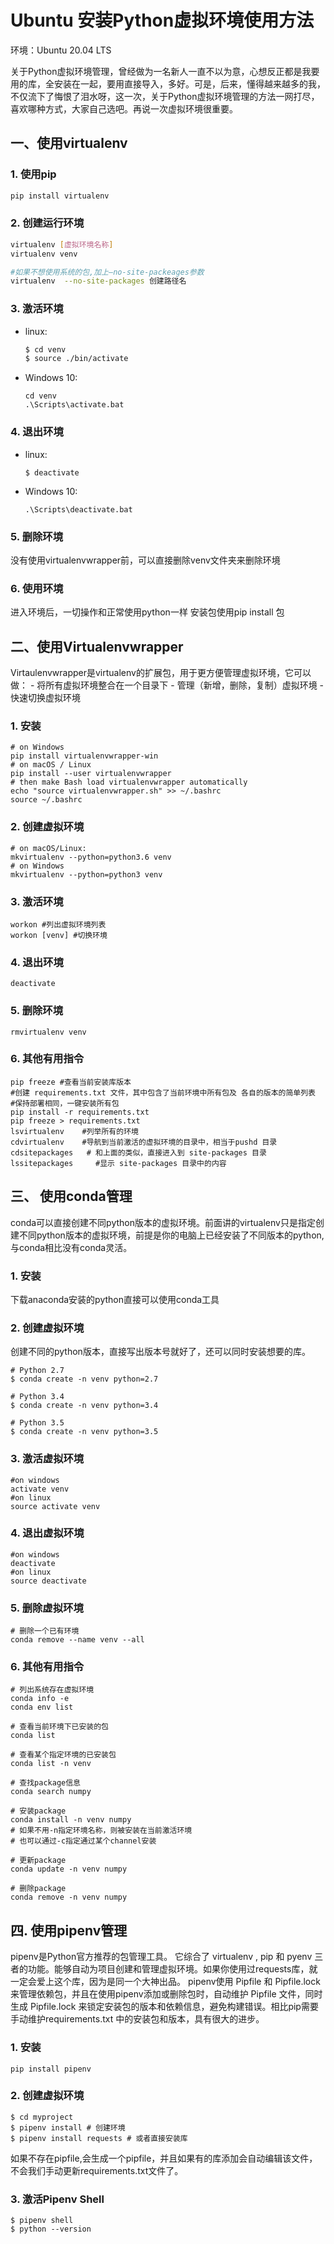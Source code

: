 # Ubuntu 安装Python虚拟环境使用方法

环境：Ubuntu 20.04 LTS

关于Python虚拟环境管理，曾经做为一名新人一直不以为意，心想反正都是我要用的库，全安装在一起，要用直接导入，多好。可是，后来，懂得越来越多的我，不仅流下了悔恨了泪水呀，这一次，关于Python虚拟环境管理的方法一网打尽，喜欢哪种方式，大家自己选吧。再说一次虚拟环境很重要。

## 一、使用virtualenv

### 1. 使用pip

```bash
pip install virtualenv
```

### 2. 创建运行环境

```bash
virtualenv [虚拟环境名称] 
virtualenv venv

#如果不想使用系统的包,加上–no-site-packeages参数
virtualenv  --no-site-packages 创建路径名
```



### 3. 激活环境
- linux:

  ```bash
  $ cd venv
  $ source ./bin/activate
  ```

- Windows 10:

  ```
  cd venv
  .\Scripts\activate.bat
  ```

### 4. 退出环境
- linux:

  ```
  $ deactivate
  ```

- Windows 10:

  ```
  .\Scripts\deactivate.bat
  ```

### 5. 删除环境
没有使用virtualenvwrapper前，可以直接删除venv文件夹来删除环境

### 6. 使用环境
进入环境后，一切操作和正常使用python一样 安装包使用pip install 包


## 二、使用Virtualenvwrapper

Virtaulenvwrapper是virtualenv的扩展包，用于更方便管理虚拟环境，它可以做： - 将所有虚拟环境整合在一个目录下 - 管理（新增，删除，复制）虚拟环境 - 快速切换虚拟环境

### 1. 安装

```
# on Windows
pip install virtualenvwrapper-win
# on macOS / Linux
pip install --user virtualenvwrapper
# then make Bash load virtualenvwrapper automatically
echo "source virtualenvwrapper.sh" >> ~/.bashrc
source ~/.bashrc
```

### 2. 创建虚拟环境

```
# on macOS/Linux:
mkvirtualenv --python=python3.6 venv
# on Windows
mkvirtualenv --python=python3 venv
```

### 3. 激活环境

```
workon #列出虚拟环境列表
workon [venv] #切换环境
```

### 4. 退出环境

```
deactivate
```

### 5. 删除环境

```
rmvirtualenv venv
```

### 6. 其他有用指令

```
pip freeze #查看当前安装库版本
#创建 requirements.txt 文件，其中包含了当前环境中所有包及 各自的版本的简单列表
#保持部署相同，一键安装所有包
pip install -r requirements.txt
pip freeze > requirements.txt 
lsvirtualenv    #列举所有的环境
cdvirtualenv    #导航到当前激活的虚拟环境的目录中，相当于pushd 目录
cdsitepackages   # 和上面的类似，直接进入到 site-packages 目录
lssitepackages     #显示 site-packages 目录中的内容
```

## 三、 使用conda管理

conda可以直接创建不同python版本的虚拟环境。前面讲的virtualenv只是指定创建不同python版本的虚拟环境，前提是你的电脑上已经安装了不同版本的python,与conda相比没有conda灵活。

### 1. 安装

下载anaconda安装的python直接可以使用conda工具

### 2. 创建虚拟环境

创建不同的python版本，直接写出版本号就好了，还可以同时安装想要的库。

```
# Python 2.7  
$ conda create -n venv python=2.7  
 
# Python 3.4  
$ conda create -n venv python=3.4  
 
# Python 3.5  
$ conda create -n venv python=3.5
```

### 3. 激活虚拟环境

```
#on windows
activate venv
#on linux
source activate venv
```

### 4. 退出虚拟环境

```
#on windows
deactivate
#on linux
source deactivate
```

### 5. 删除虚拟环境

```
# 删除一个已有环境
conda remove --name venv --all
```

### 6. 其他有用指令

```
# 列出系统存在虚拟环境
conda info -e
conda env list
 
# 查看当前环境下已安装的包
conda list
 
# 查看某个指定环境的已安装包
conda list -n venv
 
# 查找package信息
conda search numpy
 
# 安装package
conda install -n venv numpy
# 如果不用-n指定环境名称，则被安装在当前激活环境
# 也可以通过-c指定通过某个channel安装
 
# 更新package
conda update -n venv numpy
 
# 删除package
conda remove -n venv numpy
```

## 四. 使用pipenv管理

pipenv是Python官方推荐的包管理工具。 它综合了 virtualenv , pip 和 pyenv 三者的功能。能够自动为项目创建和管理虚拟环境。如果你使用过requests库，就一定会爱上这个库，因为是同一个大神出品。 pipenv使用 Pipfile 和 Pipfile.lock 来管理依赖包，并且在使用pipenv添加或删除包时，自动维护 Pipfile 文件，同时生成 Pipfile.lock 来锁定安装包的版本和依赖信息，避免构建错误。相比pip需要手动维护requirements.txt 中的安装包和版本，具有很大的进步。

### 1. 安装

```
pip install pipenv
```

### 2. 创建虚拟环境

```
$ cd myproject
$ pipenv install # 创建环境
$ pipenv install requests # 或者直接安装库
```

如果不存在pipfile,会生成一个pipfile，并且如果有的库添加会自动编辑该文件，不会我们手动更新requirements.txt文件了。

### 3. 激活Pipenv Shell

```
$ pipenv shell
$ python --version
```



